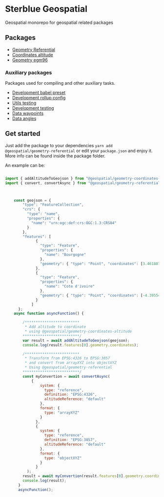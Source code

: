 # Sterblue Geospatial

Geospatial monorepo for geospatial related packages

## Packages

- [Geometry Referential](./packages/geometry-referential)
- [Coordinates altitude](./packages/geometry-coordinates-altitude)
- [Geometry egm96](./packages/geometry-egm96)
### Auxiliary packages

Packages used for compiling and other auxiliary tasks.

- [Development babel preset](./packages/development-babel-preset)
- [Development rollup config](./packages/development-rollup-config)
- [Utils testing](./packages/utils-testing)
- [Development testing](./packages/development-testing)
- [Data waypoints](./packages/data-waypoints)
- [Data angles](./packages/data-angles)

## Get started

Just add the package to your dependencies `yarn add @geospatial/geometry-referential` or edit your `package.json` and enjoy it. More info can be found inside the package folder.

An example can be:

```javascript

import { addAltitudeToGeojson } from "@geospatial/geometry-coordinates-altitude";
import { convert, convertAsync } from "@geospatial/geometry-referential";



    const geojson = {
        "type": "FeatureCollection",
        "crs": {
          "type": "name",
          "properties": {
            "name": "urn:ogc:def:crs:OGC:1.3:CRS84"
          }
        },
        "features": [
              {
                "type": "Feature",
                "properties": {
                  "name": "Bourgogne"
                },
                "geometry": { "type": "Point", "coordinates": [3.461807, 46.880655] }
              },
              {
                "type": "Feature",
                "properties": {
                  "name": "Cote d'ivoire"
                },
                "geometry": { "type": "Point", "coordinates": [-4.395542,5.332077] }
              }
            ]
      };
    async function asyncFunction() {

        /*************************
         * Add altitude to coordinate 
         * using @geospatial/geometry-coordinates-altitude
        **************************/
        var result = await addAltitudeToGeojson(geojson);
        console.log(result.features[0].geometry.coordinates);

        /*************************
         * Transform from EPSG:4326 to EPSG:3857 
         * and convert from arrayXYZ into objectXYZ
         * Using @geospatial/geometry-referential
        **************************/
        const myConvertion = await convertAsync(
            {
                system: {
                  type: "reference",
                  definition: "EPSG:4326",
                  altitudeReference: "default"
                },
                format: {
                  type: "arrayXYZ"
                }
              },
              {
                system: {
                  type: "reference",
                  definition: "EPSG:3857",
                  altitudeReference: "default"
                },
                format: {
                  type: "objectXYZ"
                }
              }
          );
        result = await myConvertion(result.features[0].geometry.coordinates);
        console.log(result);
      }
      asyncFunction();

```